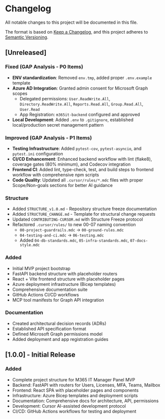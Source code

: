 # Changelog

All notable changes to this project will be documented in this file.

The format is based on [Keep a Changelog](https://keepachangelog.com/en/1.0.0/),
and this project adheres to [Semantic Versioning](https://semver.org/spec/v2.0.0.html).

## [Unreleased]

### Fixed (GAP Analysis - P0 Items)
- **ENV standardization**: Removed `env.tmp`, added proper `.env.example` template
- **Azure AD Integration**: Granted admin consent for Microsoft Graph scopes
  - Delegated permissions: `User.ReadWrite.All`, `Directory.ReadWrite.All`, `Reports.Read.All`, `Group.Read.All`, `User.Read`
  - App Registration: `m365it-backend` configured and approved
- **Local Development**: Added `.env` to `.gitignore`, established local/production secret management pattern

### Improved (GAP Analysis - P1 Items)
- **Testing Infrastructure**: Added `pytest-cov`, `pytest-asyncio`, and `pytest.ini` configuration
- **CI/CD Enhancement**: Enhanced backend workflow with lint (flake8), coverage gates (80% minimum), and Codecov integration
- **Frontend CI**: Added lint, type-check, test, and build steps to frontend workflow with comprehensive npm scripts
- **Code Quality**: Updated all `.cursor/rules/*.mdc` files with proper Scope/Non-goals sections for better AI guidance

### Structure
- Added `STRUCTURE_v1.0.md` - Repository structure freeze documentation
- Added `STRUCTURE_CHANGE.md` - Template for structural change requests
- Updated `CONTRIBUTING-CURSOR.md` with Structure Freeze protocol
- Refactored `.cursor/rules/` to new 00-07 naming convention
  - `00-project-guardrails.mdc` → `00-ground-rules.mdc`
  - `04-testing-and-ci.mdc` → `06-testing.mdc`
  - Added `04-db-standards.mdc`, `05-infra-standards.mdc`, `07-docs-style.mdc`

### Added
- Initial MVP project bootstrap
- FastAPI backend structure with placeholder routers
- React + Vite frontend structure with placeholder pages
- Azure deployment infrastructure (Bicep templates)
- Comprehensive documentation suite
- GitHub Actions CI/CD workflows
- MCP tool manifests for Graph API integration

### Documentation
- Created architectural decision records (ADRs)
- Established API specification format
- Defined Microsoft Graph permissions model
- Added deployment and app registration guides

## [1.0.0] - Initial Release

### Added
- Complete project structure for M365 IT Manager Panel MVP
- Backend: FastAPI with routers for Users, Licenses, MFA, Teams, Mailbox
- Frontend: React SPA with placeholder pages and components
- Infrastructure: Azure Bicep templates and deployment scripts
- Documentation: Comprehensive docs for architecture, API, permissions
- Development: Cursor AI-assisted development protocol
- CI/CD: GitHub Actions workflows for testing and deployment
